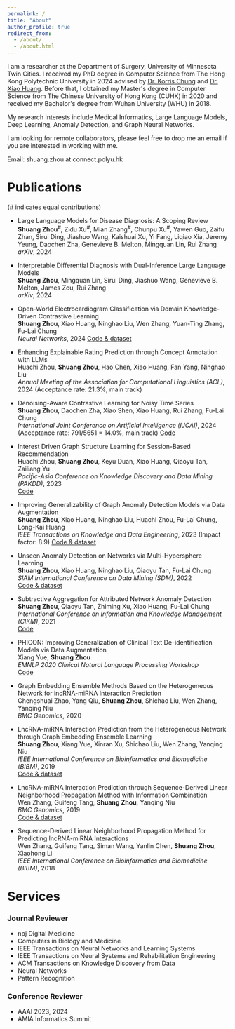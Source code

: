 ```yaml
---
permalink: /
title: "About"
author_profile: true
redirect_from: 
  - /about/
  - /about.html
---
```


I am a researcher at the Department of Surgery, University of Minnesota Twin Cities. I received my PhD degree in Computer Science from The Hong Kong Polytechnic University in 2024 advised by [Dr. Korris Chung](https://www.polyu.edu.hk/comp/people/academic-staff/dr-chung-fu-lai-korris/) and [Dr. Xiao Huang](https://www4.comp.polyu.edu.hk/~xiaohuang/). Before that, I obtained my Master's degree in Computer Science from The Chinese University of Hong Kong (CUHK) in 2020 and received my Bachelor's degree from Wuhan University (WHU) in 2018.


My research interests include Medical Informatics, Large Language Models, Deep Learning, Anomaly Detection, and Graph Neural Networks.


I am looking for remote collaborators, please feel free to drop me an email if you are interested in working with me.

Email: shuang.zhou at connect.polyu.hk


# Publications 
(# indicates equal contributions)

- Large Language Models for Disease Diagnosis: A Scoping Review  
  **Shuang Zhou**<sup>#</sup>, Zidu Xu<sup>#</sup>, Mian Zhang<sup>#</sup>, Chunpu Xu<sup>#</sup>, Yawen Guo, Zaifu Zhan, Sirui Ding, Jiashuo Wang, Kaishuai Xu, Yi Fang, Liqiao Xia, Jeremy Yeung, Daochen Zha, Genevieve B. Melton, Mingquan Lin, Rui Zhang  
  *arXiv*, 2024

- Interpretable Differential Diagnosis with Dual-Inference Large Language Models  
  **Shuang Zhou**, Mingquan Lin, Sirui Ding, Jiashuo Wang, Genevieve B. Melton, James Zou, Rui Zhang  
  *arXiv*, 2024

- Open-World Electrocardiogram Classification via Domain Knowledge-Driven Contrastive Learning  
  **Shuang Zhou**, Xiao Huang, Ninghao Liu, Wen Zhang, Yuan-Ting Zhang, Fu-Lai Chung  
  *Neural Networks*, 2024
  [Code & dataset](https://github.com/betterzhou/Open_World_ECG_Classification)

- Enhancing Explainable Rating Prediction through Concept Annotation with LLMs  
  Huachi Zhou, **Shuang Zhou**, Hao Chen, Xiao Huang, Fan Yang, Ninghao Liu  
  *Annual Meeting of the Association for Computational Linguistics (ACL)*, 2024
  (Acceptance rate: 21.3%, main track)

- Denoising-Aware Contrastive Learning for Noisy Time Series  
  **Shuang Zhou**, Daochen Zha, Xiao Shen, Xiao Huang, Rui Zhang, Fu-Lai Chung  
  *International Joint Conference on Artificial Intelligence (IJCAI)*, 2024
  (Acceptance rate: 791/5651 = 14.0%, main track)
  [Code](https://github.com/betterzhou/DECL)

- Interest Driven Graph Structure Learning for Session-Based Recommendation  
  Huachi Zhou, **Shuang Zhou**, Keyu Duan, Xiao Huang, Qiaoyu Tan, Zailiang Yu  
  *Pacific-Asia Conference on Knowledge Discovery and Data Mining (PAKDD)*, 2023  
  [Code](https://github.com/huachzhou/PIGR)

- Improving Generalizability of Graph Anomaly Detection Models via Data Augmentation  
  **Shuang Zhou**, Xiao Huang, Ninghao Liu, Huachi Zhou, Fu-Lai Chung, Long-Kai Huang  
  *IEEE Transactions on Knowledge and Data Engineering*, 2023
  (Impact factor: 8.9) 
  [Code & dataset](https://github.com/betterzhou/AugAN)

- Unseen Anomaly Detection on Networks via Multi-Hypersphere Learning  
  **Shuang Zhou**, Xiao Huang, Ninghao Liu, Qiaoyu Tan, Fu-Lai Chung  
  *SIAM International Conference on Data Mining (SDM)*, 2022  
  [Code & dataset](https://github.com/betterzhou/MHGL)

- Subtractive Aggregation for Attributed Network Anomaly Detection  
  **Shuang Zhou**, Qiaoyu Tan, Zhiming Xu, Xiao Huang, Fu-Lai Chung  
  *International Conference on Information and Knowledge Management (CIKM)*, 2021  
  [Code](https://github.com/betterzhou/AAGNN)

- PHICON: Improving Generalization of Clinical Text De-identification Models via Data Augmentation  
  Xiang Yue, **Shuang Zhou**  
  *EMNLP 2020 Clinical Natural Language Processing Workshop*  
  [Code](https://github.com/betterzhou/PHICON)

- Graph Embedding Ensemble Methods Based on the Heterogeneous Network for lncRNA-miRNA Interaction Prediction  
  Chengshuai Zhao, Yang Qiu, **Shuang Zhou**, Shichao Liu, Wen Zhang, Yanqing Niu  
  *BMC Genomics*, 2020

- LncRNA-miRNA Interaction Prediction from the Heterogeneous Network through Graph Embedding Ensemble Learning  
  **Shuang Zhou**, Xiang Yue, Xinran Xu, Shichao Liu, Wen Zhang, Yanqing Niu  
  *IEEE International Conference on Bioinformatics and Biomedicine (BIBM)*, 2019  
  [Code & dataset](https://github.com/betterzhou/GEEL)

- LncRNA-miRNA Interaction Prediction through Sequence-Derived Linear Neighborhood Propagation Method with Information Combination  
  Wen Zhang, Guifeng Tang, **Shuang Zhou**, Yanqing Niu  
  *BMC Genomics*, 2019  
  [Code & dataset](https://github.com/betterzhou/SLNPM)

- Sequence-Derived Linear Neighborhood Propagation Method for Predicting lncRNA-miRNA Interactions  
  Wen Zhang, Guifeng Tang, Siman Wang, Yanlin Chen, **Shuang Zhou**, Xiaohong Li  
  *IEEE International Conference on Bioinformatics and Biomedicine (BIBM)*, 2018




# Services

### Journal Reviewer

- npj Digital Medicine
- Computers in Biology and Medicine
- IEEE Transactions on Neural Networks and Learning Systems
- IEEE Transactions on Neural Systems and Rehabilitation Engineering
- ACM Transactions on Knowledge Discovery from Data
- Neural Networks
- Pattern Recognition


### Conference Reviewer

- AAAI 2023, 2024
- AMIA Informatics Summit


